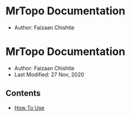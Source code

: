 # MrTopo Documentation

* Author: Faizaan Chishtie
# MrTopo Documentation

* Author: Faizaan Chishtie
* Last Modified: 27 Nov, 2020

## Contents

* [How To Use]()
